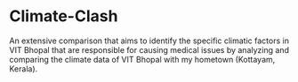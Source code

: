 # Climate-Clash
An extensive comparison that aims to identify the specific climatic factors in VIT Bhopal that are responsible for causing medical issues by analyzing and comparing the climate data of VIT Bhopal with my hometown (Kottayam, Kerala).
